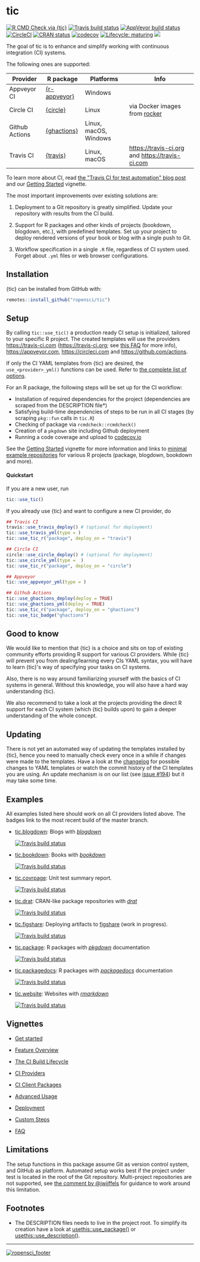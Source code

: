 # tic

<!-- badges: start -->
[![R CMD Check via {tic}](https://github.com/ropensci/tic/workflows/R%20CMD%20Check%20via%20{tic}/badge.svg?branch=master)](https://github.com/ropensci/tic/actions)
[![Travis build status](https://img.shields.io/travis/ropensci/tic/master?logo=travis&style=flat-square&label=Linux)](https://travis-ci.com/ropensci/tic)
[![AppVeyor build status](https://img.shields.io/appveyor/ci/ropensci/tic?label=Windows&logo=appveyor&style=flat-square)](https://ci.appveyor.com/project/ropensci/tic)
[![CircleCI](https://img.shields.io/circleci/build/gh/ropensci/tic/master?label=Linux&logo=circle&logoColor=green&style=flat-square)](https://circleci.com/gh/ropensci/tic)
[![CRAN status](https://www.r-pkg.org/badges/version/tic)](https://cran.r-project.org/package=tic)
[![codecov](https://codecov.io/gh/ropensci/tic/branch/master/graph/badge.svg)](https://codecov.io/gh/ropensci/tic)
[![Lifecycle: maturing](https://img.shields.io/badge/lifecycle-maturing-blue.svg)](https://www.tidyverse.org/lifecycle/#maturing)
[![](https://badges.ropensci.org/305_status.svg)](https://github.com/ropensci/software-review/issues/305)
<!-- badges: end -->

The goal of tic is to enhance and simplify working with continuous integration (CI) systems.

The following ones are supported:

| Provider       | R package                                            | Platforms             | Info                                                                  |
| -------------- | ---------------------------------------------------- | --------------------- | --------------------------------------------------------------------- |
| Appveyor CI    | [{r-appveyor}](https://github.com/krlmlr/r-appveyor) | Windows               |                                                                       |
| Circle CI      | [{circle}](https://docs.ropensci.org/circle/)        | Linux                 | via Docker images from [rocker](https://github.com/rocker-org/rocker) |
| Github Actions | [{ghactions}](https://maxheld83.github.io/ghactions) | Linux, macOS, Windows |                                                                       |
| Travis CI      | [{travis}](https://docs.ropensci.org/travis/)        | Linux, macOS          | https://travis-ci.org and https://travis-ci.com                       |

To learn more about CI, read [the "Travis CI for test automation" blog post](http://mahugh.com/2016/09/02/travis-ci-for-test-automation/) and our [Getting Started](https://docs.ropensci.org/tic/articles/tic.html#prerequisites) vignette.

The most important improvements over existing solutions are:

1. Deployment to a Git repository is greatly simplified. Update your repository with results from the CI build.

1. Support for R packages and other kinds of projects (bookdown, blogdown, etc.), with predefined templates.
   Set up your project to deploy rendered versions of your book or blog with a single push to Git.

1. Workflow specification in a single `.R` file, regardless of CI system used.  
   Forget about `.yml` files or web browser configurations.

## Installation

{tic} can be installed from GitHub with:

```r
remotes::install_github("ropensci/tic")
```

## Setup

By calling `tic::use_tic()` a production ready CI setup is initialized, tailored to your specific R project.
The created templates will use the providers https://travis-ci.com (https://travis-ci.org; see [this FAQ](https://docs.ropensci.org/tic/articles/faq.html#q-travis-1) for more info), https://appveyor.com, https://circleci.com and https://github.com/actions.

If only the CI YAML templates from {tic} are desired, the `use_<provider>_yml()` functions can be used.
Refer to [the complete list of options](https://docs.ropensci.org/tic/reference/yaml_templates.html).

For an R package, the following steps will be set up for the CI workflow:

- Installation of required dependencies for the project (dependencies are scraped from the DESCRIPTION file*)
- Satisfying build-time dependencies of steps to be run in all CI stages (by scraping `pkg::fun` calls in `tic.R`)
- Checking of package via `rcmdcheck::rcmdcheck()`
- Creation of a `pkgdown` site including Github deployment
- Running a code coverage and upload to [codecov.io](https://codecov.io/)

See the [Getting Started](https://docs.ropensci.org/tic/articles/tic.html) vignette for more information and links to [minimal example repositories](https://docs.ropensci.org/tic/articles/tic.html#examples-projects) for various R projects (package, blogdown, bookdown and more).

#### Quickstart

If you are a new user, run

```r
tic::use_tic()
```

If you already use {tic} and want to configure a new CI provider, do

```r
## Travis CI
travis::use_travis_deploy() # (optional for deployment)
tic::use_travis_yml(type = )
tic::use_tic_r("package", deploy_on = "travis")

## Circle CI  
circle::use_circle_deploy() # (optional for deployment)
tic::use_circle_yml(type =  )
tic::use_tic_r("package", deploy_on = "circle")

## Appveyor
tic::use_appveyor_yml(type = )

## Github Actions
tic::use_ghactions_deploy(deploy = TRUE)
tic::use_ghactions_yml(deploy = TRUE)
tic::use_tic_r("package", deploy_on = "ghactions")
tic::use_tic_badge("ghactions")
```

## Good to know

We would like to mention that {tic} is a choice and sits on top of existing community efforts providing R support for various CI providers.
While {tic} will prevent you from dealing/learning every CIs YAML syntax, you will have to learn {tic}'s way of specifying your tasks on CI systems.

Also, there is no way around familiarizing yourself with the basics of CI systems in general.
Without this knowledge, you will also have a hard way understanding {tic}.

We also recommend to take a look at the projects providing the direct R support for each CI system (which {tic} builds upon) to gain a deeper understanding of the whole concept.

## Updating

There is not yet an automated way of updating the templates installed by {tic}, hence you need to manually check every once in a while if changes were made to the templates.
Have a look at the [changelog](https://docs.ropensci.org/tic/news/index.html) for possible changes to YAML templates or watch the commit history of the CI templates you are using.
An update mechanism is on our list (see [issue #194](https://github.com/ropensci/tic/issues/194)) but it may take some time.

## Examples

All examples listed here should work on all CI providers listed above.
The badges link to the most recent build of the master branch.

- [tic.blogdown](https://github.com/ropenscilabs/tic.blogdown): Blogs with [_blogdown_](https://bookdown.org/yihui/blogdown/)

  [![Travis build status](https://img.shields.io/travis/ropenscilabs/tic.blogdown/master?logo=travis&style=flat-square&label=Linux)](https://travis-ci.org/ropenscilabs/tic.blogdown)

- [tic.bookdown](https://github.com/ropenscilabs/tic.bookdown): Books with [_bookdown_](https://bookdown.org/)

  [![Travis build status](https://img.shields.io/travis/ropenscilabs/tic.bookdown/master?logo=travis&style=flat-square&label=Linux)](https://travis-ci.org/ropenscilabs/tic.bookdown)

- [tic.covrpage](https://github.com/ropenscilabs/tic.covrpage): Unit test summary report.

  [![Travis build status](https://img.shields.io/travis/ropenscilabs/tic.covrpage/master?logo=travis&style=flat-square&label=Linux)](https://travis-ci.org/ropenscilabs/tic.covrpage)

- [tic.drat](https://github.com/ropenscilabs/tic.drat): CRAN-like package repositories with [_drat_](http://dirk.eddelbuettel.com/code/drat.html)

  [![Travis build status](https://img.shields.io/travis/ropenscilabs/tic.drat/master?logo=travis&style=flat-square&label=Linux)](https://travis-ci.org/ropenscilabs/tic.drat)

- [tic.figshare](https://github.com/ropenscilabs/tic.figshare): Deploying artifacts to [figshare](https://figshare.com/) (work in progress).

  [![Travis build status](https://img.shields.io/travis/ropenscilabs/tic.figshare/master?logo=travis&style=flat-square&label=Linux)](https://travis-ci.org/ropenscilabs/tic.figshare)

- [tic.package](https://github.com/ropenscilabs/tic.package): R packages with [_pkgdown_](https://pkgdown.r-lib.org/) documentation

  [![Travis build status](https://img.shields.io/travis/ropenscilabs/tic.package/master?logo=travis&style=flat-square&label=Linux)](https://travis-ci.org/ropenscilabs/tic.package)

- [tic.packagedocs](https://github.com/ropenscilabs/tic.packagedocs): R packages with [_packagedocs_](http://hafen.github.io/packagedocs/) documentation

  [![Travis build status](https://img.shields.io/travis/ropenscilabs/tic.packagedocs/master?logo=travis&style=flat-square&label=Linux)](https://travis-ci.org/ropenscilabs/tic.packagedocs)

- [tic.website](https://github.com/ropenscilabs/tic.website): Websites with [_rmarkdown_](https://rmarkdown.rstudio.com/)

  [![Travis build status](https://img.shields.io/travis/ropenscilabs/tic.website/master?logo=travis&style=flat-square&label=Linux)](https://travis-ci.org/ropenscilabs/tic.website)

## Vignettes

- [Get started](https://docs.ropensci.org/tic/articles/tic.html)

- [Feature Overview](https://docs.ropensci.org/tic/articles/features.html)

- [The CI Build Lifecycle](https://docs.ropensci.org/tic/articles/build-lifecycle.html)

- [CI Providers](https://docs.ropensci.org/tic/articles/ci-providers.html)

- [CI Client Packages](https://docs.ropensci.org/tic/articles/ci-client-packages.html)

- [Advanced Usage](https://docs.ropensci.org/tic/articles/advanced.html)

- [Deployment](https://docs.ropensci.org/tic/articles/deployment.html)

- [Custom Steps](https://docs.ropensci.org/tic/articles/custom-steps.html)

- [FAQ](https://docs.ropensci.org/tic/articles/faq.html)

## Limitations

The setup functions in this package assume Git as version control system, and GitHub as platform.
Automated setup works best if the project under test is located in the root of the Git repository.
Multi-project repositories are not supported, see [the comment by @jwijffels](https://github.com/ropensci/tic/issues/117#issuecomment-460814990) for guidance to work around this limitation.

## Footnotes

* The DESCRIPTION files needs to live in the project root.
  To simplify its creation have a look at [usethis::use_package()](https://usethis.r-lib.org/reference/use_package.html) or [usethis::use_description()](https://usethis.r-lib.org/reference/use_description.html).

---

[![ropensci_footer](https://ropensci.org/public_images/ropensci_footer.png)](https://ropensci.org)
